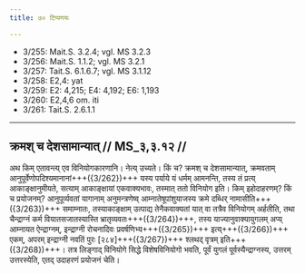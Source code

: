 ```yaml
---
title: ७० टिप्पणयः

---
```

- 3/255: Mait.S. 3.2.4; vgl. MS 3.2.3
- 3/256: Mait.S. 1.1.2; vgl. MS 3.2.1
- 3/257: Tait.S. 6.1.6.7; vgl. MS 3.1.12
- 3/258: E2,4: yat
- 3/259: E2: 4,215; E4: 4,192; E6: 1,193
- 3/260: E2,4,6 om. iti
- 3/261: Tait.S. 2.6.1.1

____________________________________________


## क्रमश् च देशसामान्यात् // MS_३,३.१२ //

अथ किम् एतावन्त्य् एव विनियोगकारणानि। नेत्य् उच्यते। किं च? क्रमश् च देशसामान्यात्, क्रमवताम् आनुपूर्वेणोपदिश्यमानानां+++({3/262})+++ यस्य पर्याये यं धर्मम् आमनन्ति, तस्य तं प्रत्य् आकाङ्क्षानुमीयते, सत्याम् आकाङ्क्षायां एकवाक्यभावः, तस्मात् ततो विनियोग इति। किम् इहोदाहरणम्? किं च प्रयोजनम्? आनुपूर्व्यवतां यागानाम् अनुमन्त्रणेष्व् आम्नातेषूपांशुयाजस्य क्रमे दब्धिर् नामासीति+++({3/263})+++ समाम्नातः, तस्याकाङ्क्षाम् उत्पाद्य तेनैकवाक्यतां यात् वा तत्रैव विनियोगम् अर्हतीति, तथा चैन्द्राग्नं कर्म वियातसजातस्यास्ति भ्रातृव्यवतः+++({3/264})+++, तस्य याज्यानुवाक्यायुगलम् अप्य् आम्नायत ऐन्द्राग्नम्, इन्द्राग्नी रोचनादिवः प्रवर्षणिभ्य+++({3/265})+++ इत्य्+++({3/266})+++ एकम्, अपरम् इन्द्राग्नी नवतिं पुरः [२८४]+++({3/267})+++ श्लथद् वृत्रम् इति+++({3/268})+++। तत्र लिङ्गाद् विनियोगे सिद्धे विशेषविनियोगो भवति, पूर्वं युगलं पूर्वस्यैन्द्राग्नस्य, उत्तरम् उत्तरस्येति, एतद् उदाहरणं प्रयोजनं चेति।